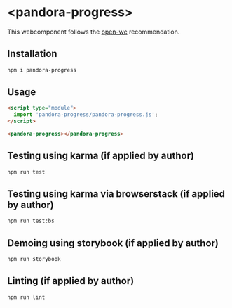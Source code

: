 # \<pandora-progress>

This webcomponent follows the [open-wc](https://github.com/open-wc/open-wc) recommendation.

## Installation
```bash
npm i pandora-progress
```

## Usage
```html
<script type="module">
  import 'pandora-progress/pandora-progress.js';
</script>

<pandora-progress></pandora-progress>
```

## Testing using karma (if applied by author)
```bash
npm run test
```

## Testing using karma via browserstack (if applied by author)
```bash
npm run test:bs
```

## Demoing using storybook (if applied by author)
```bash
npm run storybook
```

## Linting (if applied by author)
```bash
npm run lint
```
